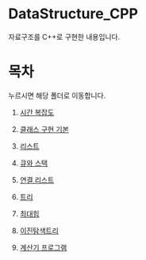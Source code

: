 # DataStructure_CPP
자료구조를 C++로 구현한 내용입니다.

# 목차

누르시면 해당 폴더로 이동합니다.

1. <a href=01. time complexity>시간 복잡도</a>

2. <a href=02. Class>클래스 구현 기본</a>

3. <a href=03. List>리스트</a>

4. <a href=04. queue and stack>큐와 스택</a>

5. <a href=05. linked list>연결 리스트</a>

6. <a href=06. tree>트리</a>

7. <a href=07. maxheap>최대힙</a>

8. <a href=08. binary search tree>이진탐색트리</a>

9. <a href=Mini Project>계산기 프로그램</a>
